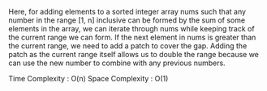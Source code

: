 Here, for adding elements to a sorted integer array nums such that any number in the range [1, n] inclusive can be formed by the sum of some elements in the array, we can iterate through nums while keeping track of the current range we can form. If the next element in nums is greater than the current range, we need to add a patch to cover the gap. Adding the patch as the current range itself allows us to double the range because we can use the new number to combine with any previous numbers.

Time Complexity : O(n)
Space Complexity : O(1)